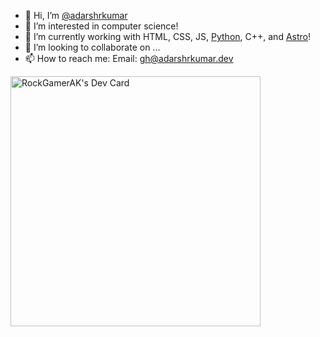 - 👋 Hi, I’m [@adarshrkumar](https://github.com/adarshrkumar)
- 👀 I’m interested in computer science!
- 🌱 I’m currently working with HTML, CSS, JS, [Python](https://python.org), C++, and [Astro](https://astro.build)!
- 💞️ I’m looking to collaborate on ...
- 📫 How to reach me: Email: [gh@adarshrkumar.dev](mailto:gh@adarshrkumar.dev)

<a href="https://app.daily.dev/adarshrkumar" width="100%">
  <img alt="RockGamerAK's Dev Card" src="https://api.daily.dev/devcards/f0e83bd18f9d4d2a927a495cb8c2bf31.png" width="400" >
</div>
  
<!---
  adarshrkumar/adarshrkumar is a ✨ special ✨ repository because its `README.md` (this file) appears on your GitHub profile.
  You can click the Preview link to take a look at your changes.
--->

